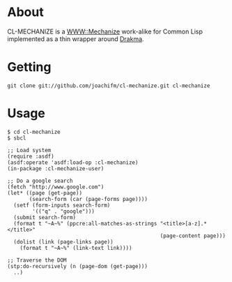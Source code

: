 # About
CL-MECHANIZE is a [WWW::Mechanize] work-alike for Common Lisp
implemented as a thin wrapper around [Drakma].

[WWW::Mechanize]: http://search.cpan.org/dist/WWW-Mechanize/lib/WWW/Mechanize.pm
[Drakma]: http://weitz.de/drakma

# Getting
`git clone git://github.com/joachifm/cl-mechanize.git cl-mechanize`

# Usage

    $ cd cl-mechanize
    $ sbcl

    ;; Load system
    (require :asdf)
    (asdf:operate 'asdf:load-op :cl-mechanize)
    (in-package :cl-mechanize-user)

    ;; Do a google search
    (fetch "http://www.google.com")
    (let* ((page (get-page))
           (search-form (car (page-forms page))))
      (setf (form-inputs search-form)
            '(("q" . "google")))
      (submit search-form)
      (format t "~A~%" (ppcre:all-matches-as-strings "<title>[a-z].*</title>"
                                                     (page-content page)))
      (dolist (link (page-links page))
        (format t "~A~%" (link-text link))))

    ;; Traverse the DOM
    (stp:do-recursively (n (page-dom (get-page)))
      ..)
